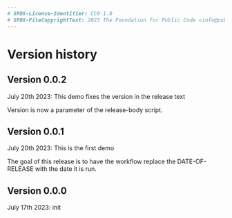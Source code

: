 ```yaml
---
# SPDX-License-Identifier: CC0-1.0
# SPDX-FileCopyrightText: 2023 The Foundation for Public Code <info@publiccode.net>
---
```

# Version history

<!-- script/release-body.sh expects VERSION in the first second-level header -->

## Version 0.0.2

July 20th 2023: This demo fixes the version in the release text

Version is now a parameter of the release-body script.

## Version 0.0.1

July 20th 2023: This is the first demo

The goal of this release is to have the workflow replace the DATE-OF-RELEASE with the date it is run.


## Version 0.0.0

July 17th 2023: init
